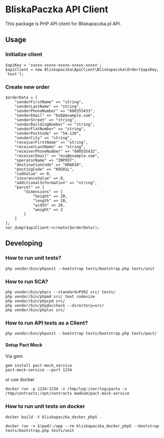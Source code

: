 # BliskaPaczka API Client

This package is PHP API client for Bliskapaczka.pl API.

## Usage

### Initialize client

```
$apiKey = 'xxxxx-xxxxx-xxxxx-xxxxx-xxxxx';
$apiClient = new Bliskapaczka\ApiClient\Bliskapaczka\Order($apiKey, 'test');
```

### Create new order

```
$orderData = [
    "senderFirstName" => "string",
    "senderLastName" => "string",
    "senderPhoneNumber" => "606555433",
    "senderEmail" => "bob@example.com",
    "senderStreet" => "string",
    "senderBuildingNumber" => "string",
    "senderFlatNumber" => "string",
    "senderPostCode" => "54-130",
    "senderCity" => "string",
    "receiverFirstName" => "string",
    "receiverLastName" => "string",
    "receiverPhoneNumber" => "600555432",
    "receiverEmail" => "eva@example.com",
    "operatorName" => "INPOST",
    "destinationCode" => "KRA010",
    "postingCode" => "KOS01L",
    "codValue" => 0,
    "insuranceValue" => 0,
    "additionalInformation" => "string",
    "parcel" => [
        "dimensions" => [
            "height" => 20,
            "length" => 20,
            "width" => 20,
            "weight" => 2
        ]
    ]
];
var_dump($apiClient->create($orderData));
```

## Developing

### How to run unit tests?
```
php vendor/bin/phpunit --bootstrap tests/bootstrap.php tests/unit
```

### How to run SCA?
```
php vendor/bin/phpcs --standard=PSR2 src/ tests/
php vendor/bin/phpmd src/ text codesize
php vendor/bin/phpcpd src/
php vendor/bin/phpdoccheck --directory=src/ 
php vendor/bin/phploc src/
```

### How to run API tests as a Client?
```
php vendor/bin/phpunit --bootstrap tests/bootstrap.php tests/pact/
```

#### Setup Pact Mock

Via gem
```
gem install pact-mock_service
pact-mock-service --port 1234
```

or use docker
```
docker run -p 1234:1234 -v /tmp/log:/var/log/pacto -v /tmp/contracts:/opt/contracts madkom/pact-mock-service
```

### How to run unit tests on docker

```
docker build -t bliskapaczka_docker_php5 .
```

```
docker run -v $(pwd):/app --rm bliskapaczka_docker_php5 --bootstrap tests/bootstrap.php tests/unit
```